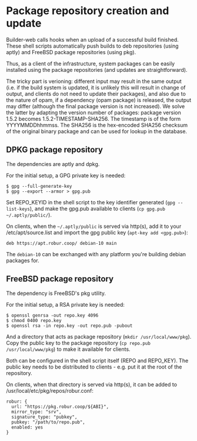 # Package repository creation and update

Builder-web calls hooks when an upload of a successful build finished. These
shell scripts automatically push builds to deb repositories (using aptly) and
FreeBSD package repositories (using pkg).

Thus, as a client of the infrastructure, system packages can be easily
installed using the package repositories (and updates are straightforward).

The tricky part is verioning: different input may result in the same output
(i.e. if the build system is updated, it is unlikely this will result in change
of output, and clients do not need to update their packages), and also due to
the nature of opam, if a dependency (opam package) is released, the output may
differ (although the final package version is not increased). We solve the
latter by adapting the version number of packages: package version 1.5.2 becomes
1.5.2-TIMESTAMP-SHA256. The timestamp is of the form YYYYMMDDhhmmss. The SHA256
is the hex-encoded SHA256 checksum of the original binary package and can be
used for lookup in the database.

## DPKG package repository

The dependencies are aptly and dpkg.

For the initial setup, a GPG private key is needed:
```
$ gpg --full-generate-key
$ gpg --export --armor > gpg.pub
```

Set REPO_KEYID in the shell script to the key identifier generated
(`gpg --list-keys`), and make the gpg.pub available to clients
(`cp gpg.pub ~/.aptly/public/`).

On clients, when the `~/.aptly/public` is served via http(s), add it to your
/etc/apt/source.list and import the gpg public key (`apt-key add <gpg.pub>`):

```
deb https://apt.robur.coop/ debian-10 main
```

The `debian-10` can be exchanged with any platform you're building debian
packages for.

## FreeBSD package repository

The dependency is FreeBSD's pkg utility.

For the initial setup, a RSA private key is needed:
```
$ openssl genrsa -out repo.key 4096
$ chmod 0400 repo.key
$ openssl rsa -in repo.key -out repo.pub -pubout
```

And a directory that acts as package repository (`mkdir /usr/local/www/pkg`).
Copy the public key to the package repository
(`cp repo.pub /usr/local/www/pkg`) to make it available for clients.

Both can be configured in the shell script itself (REPO and REPO_KEY). The
public key needs to be distributed to clients - e.g. put it at the root of the
repository.

On clients, when that directory is served via http(s), it can be added to
/usr/local/etc/pkg/repos/robur.conf:

```
robur: {
  url: "https://pkg.robur.coop/${ABI}",
  mirror_type: "srv",
  signature_type: "pubkey",
  pubkey: "/path/to/repo.pub",
  enabled: yes
}
```
